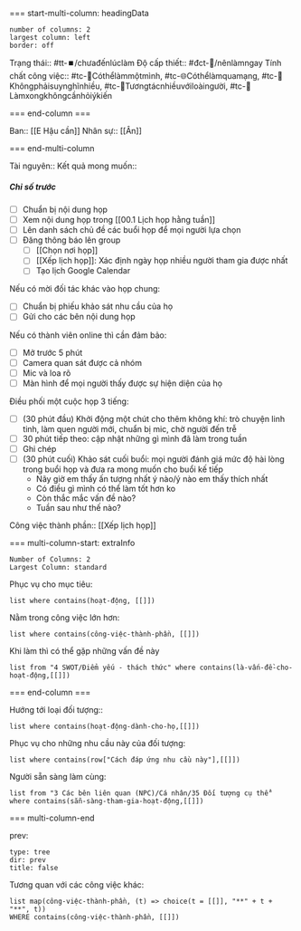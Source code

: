 === start-multi-column: headingData
```column-settings  
number of columns: 2
largest column: left
border: off
```

Trạng thái:: #tt-⏹️/chưađếnlúclàm 
Độ cấp thiết:: #đct-🔼/nênlàmngay 
Tính chất công việc:: #tc-🧍Cóthểlàmmộtmình, #tc-🌐Cóthểlàmquamạng, #tc-🧠Khôngphảisuynghĩnhiều, #tc-🥳Tươngtácnhiềuvớiloàingười, #tc-💬Làmxongkhôngcầnhỏiýkiến 

=== end-column ===

Ban:: [[E Hậu cần]]
Nhân sự:: [[Ân]]

=== end-multi-column

Tài nguyên::
Kết quả mong muốn:: 
##### Chỉ số trước
- [ ] Chuẩn bị nội dung họp
- [ ] Xem nội dung họp trong [[00.1 Lịch họp hằng tuần]]
- [ ] Lên danh sách chủ đề các buổi họp để mọi người lựa chọn
- [ ] Đăng thông báo lên group
	- [ ] [[Chọn nơi họp]]
	- [ ] [[Xếp lịch họp]]: Xác định ngày họp nhiều người tham gia được nhất
	- [ ] Tạo lịch Google Calendar

Nếu có mời đối tác khác vào họp chung:
- [ ] Chuẩn bị phiếu khảo sát nhu cầu của họ
- [ ] Gửi cho các bên nội dung họp

Nếu có thành viên online thì cần đảm bảo:
- [ ] Mở trước 5 phút
- [ ] Camera quan sát được cả nhóm
- [ ] Mic và loa rõ
- [ ] Màn hình để mọi người thấy được sự hiện diện của họ

Điều phối một cuộc họp 3 tiếng:
- [ ] (30 phút đầu) Khởi động một chút cho thêm không khí: trò chuyện linh tinh, làm quen người mới, chuẩn bị mic, chờ người đến trễ
- [ ] 30 phút tiếp theo: cập nhật những gì mình đã làm trong tuần
- [ ] Ghi chép
- [ ] (30 phút cuối) Khảo sát cuối buổi: mọi người đánh giá mức độ hài lòng trong buổi họp và đưa ra mong muốn cho buổi kế tiếp
	- Nãy giờ em thấy ấn tượng nhất ý nào/ý nào em thấy thích nhất
	- Có điều gì mình có thể làm tốt hơn ko
	- Còn thắc mắc vấn đề nào?
	- Tuần sau như thế nào?

Công việc thành phần:: [[Xếp lịch họp]]


=== multi-column-start: extraInfo
```column-settings
Number of Columns: 2
Largest Column: standard
```

Phục vụ cho mục tiêu:
```dataview
list where contains(hoạt-động, [[]])
```
Nằm trong công việc lớn hơn:
```dataview
list where contains(công-việc-thành-phần, [[]])
```
Khi làm thì có thể gặp những vấn đề này
```dataview
list from "4 SWOT/Điểm yếu - thách thức" where contains(là-vấn-đề-cho-hoạt-động,[[]])
```

=== end-column ===

Hướng tới loại đối tượng::
```dataview
list where contains(hoạt-động-dành-cho-họ,[[]])
```
Phục vụ cho những nhu cầu này của đối tượng:
```dataview
list where contains(row["Cách đáp ứng nhu cầu này"],[[]])
```
Người sẵn sàng làm cùng:
```dataview
list from "3 Các bên liên quan (NPC)/Cá nhân/35 Đối tượng cụ thể" where contains(sẵn-sàng-tham-gia-hoạt-động,[[]])
```

=== multi-column-end

prev:
```breadcrumbs
type: tree
dir: prev
title: false
```

Tương quan với các công việc khác:
```dataview 
list map(công-việc-thành-phần, (t) => choice(t = [[]], "**" + t + "**", t))
WHERE contains(công-việc-thành-phần, [[]])
```

